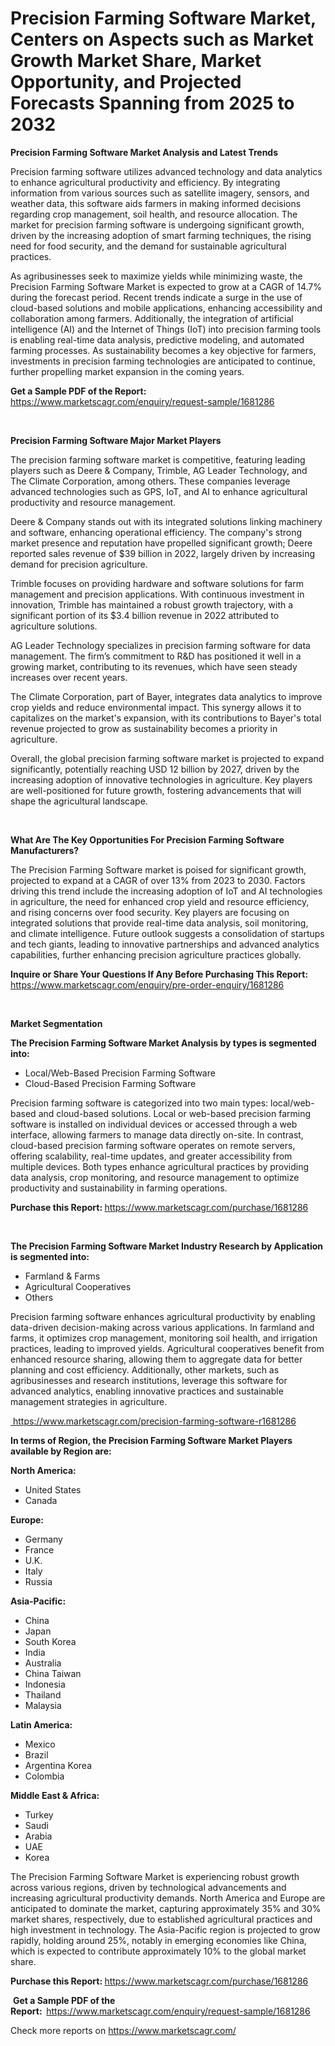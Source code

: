 <p><h1>Precision Farming Software Market, Centers on Aspects such as Market Growth Market Share, Market Opportunity, and Projected Forecasts Spanning from 2025 to 2032</h1></p><p><strong>Precision Farming Software Market Analysis and Latest Trends</strong></p>
<p><p>Precision farming software utilizes advanced technology and data analytics to enhance agricultural productivity and efficiency. By integrating information from various sources such as satellite imagery, sensors, and weather data, this software aids farmers in making informed decisions regarding crop management, soil health, and resource allocation. The market for precision farming software is undergoing significant growth, driven by the increasing adoption of smart farming techniques, the rising need for food security, and the demand for sustainable agricultural practices.</p><p>As agribusinesses seek to maximize yields while minimizing waste, the Precision Farming Software Market is expected to grow at a CAGR of 14.7% during the forecast period. Recent trends indicate a surge in the use of cloud-based solutions and mobile applications, enhancing accessibility and collaboration among farmers. Additionally, the integration of artificial intelligence (AI) and the Internet of Things (IoT) into precision farming tools is enabling real-time data analysis, predictive modeling, and automated farming processes. As sustainability becomes a key objective for farmers, investments in precision farming technologies are anticipated to continue, further propelling market expansion in the coming years.</p></p>
<p><strong>Get a Sample PDF of the Report:&nbsp;</strong> <a href="https://www.marketscagr.com/enquiry/request-sample/1681286?utm_campaign=3076&utm_medium=2&utm_source=Github&utm_content=ia&utm_term=09032025&utm_id=precision-farming-software">https://www.marketscagr.com/enquiry/request-sample/1681286</a></p>
<p>&nbsp;</p>
<p><strong>Precision Farming Software Major Market Players</strong></p>
<p><p>The precision farming software market is competitive, featuring leading players such as Deere & Company, Trimble, AG Leader Technology, and The Climate Corporation, among others. These companies leverage advanced technologies such as GPS, IoT, and AI to enhance agricultural productivity and resource management.</p><p>Deere & Company stands out with its integrated solutions linking machinery and software, enhancing operational efficiency. The company's strong market presence and reputation have propelled significant growth; Deere reported sales revenue of $39 billion in 2022, largely driven by increasing demand for precision agriculture.</p><p>Trimble focuses on providing hardware and software solutions for farm management and precision applications. With continuous investment in innovation, Trimble has maintained a robust growth trajectory, with a significant portion of its $3.4 billion revenue in 2022 attributed to agriculture solutions.</p><p>AG Leader Technology specializes in precision farming software for data management. The firm’s commitment to R&D has positioned it well in a growing market, contributing to its revenues, which have seen steady increases over recent years.</p><p>The Climate Corporation, part of Bayer, integrates data analytics to improve crop yields and reduce environmental impact. This synergy allows it to capitalizes on the market's expansion, with its contributions to Bayer's total revenue projected to grow as sustainability becomes a priority in agriculture.</p><p>Overall, the global precision farming software market is projected to expand significantly, potentially reaching USD 12 billion by 2027, driven by the increasing adoption of innovative technologies in agriculture. Key players are well-positioned for future growth, fostering advancements that will shape the agricultural landscape.</p></p>
<p>&nbsp;</p>
<p><strong>What Are The Key Opportunities For Precision Farming Software Manufacturers?</strong></p>
<p><p>The Precision Farming Software market is poised for significant growth, projected to expand at a CAGR of over 13% from 2023 to 2030. Factors driving this trend include the increasing adoption of IoT and AI technologies in agriculture, the need for enhanced crop yield and resource efficiency, and rising concerns over food security. Key players are focusing on integrated solutions that provide real-time data analysis, soil monitoring, and climate intelligence. Future outlook suggests a consolidation of startups and tech giants, leading to innovative partnerships and advanced analytics capabilities, further enhancing precision agriculture practices globally.</p></p>
<p><strong>Inquire or Share Your Questions If Any Before Purchasing This Report:</strong> <a href="https://www.marketscagr.com/enquiry/pre-order-enquiry/1681286?utm_campaign=3076&utm_medium=2&utm_source=Github&utm_content=ia&utm_term=09032025&utm_id=precision-farming-software">https://www.marketscagr.com/enquiry/pre-order-enquiry/1681286</a></p>
<p>&nbsp;</p>
<p><strong>Market Segmentation</strong></p>
<p><strong>The Precision Farming Software Market Analysis by types is segmented into:</strong></p>
<p><ul><li>Local/Web-Based Precision Farming Software</li><li>Cloud-Based Precision Farming Software</li></ul></p>
<p><p>Precision farming software is categorized into two main types: local/web-based and cloud-based solutions. Local or web-based precision farming software is installed on individual devices or accessed through a web interface, allowing farmers to manage data directly on-site. In contrast, cloud-based precision farming software operates on remote servers, offering scalability, real-time updates, and greater accessibility from multiple devices. Both types enhance agricultural practices by providing data analysis, crop monitoring, and resource management to optimize productivity and sustainability in farming operations.</p></p>
<p><strong>Purchase this Report:&nbsp;</strong><a href="https://www.marketscagr.com/purchase/1681286?utm_campaign=3076&utm_medium=2&utm_source=Github&utm_content=ia&utm_term=09032025&utm_id=precision-farming-software">https://www.marketscagr.com/purchase/1681286</a></p>
<p>&nbsp;</p>
<p><strong>The Precision Farming Software Market Industry Research by Application is segmented into:</strong></p>
<p><ul><li>Farmland & Farms</li><li>Agricultural Cooperatives</li><li>Others</li></ul></p>
<p><p>Precision farming software enhances agricultural productivity by enabling data-driven decision-making across various applications. In farmland and farms, it optimizes crop management, monitoring soil health, and irrigation practices, leading to improved yields. Agricultural cooperatives benefit from enhanced resource sharing, allowing them to aggregate data for better planning and cost efficiency. Additionally, other markets, such as agribusinesses and research institutions, leverage this software for advanced analytics, enabling innovative practices and sustainable management strategies in agriculture.</p></p>
<p><a href="https://www.marketscagr.com/precision-farming-software-r1681286?utm_campaign=3076&utm_medium=2&utm_source=Github&utm_content=ia&utm_term=09032025&utm_id=precision-farming-software">&nbsp;https://www.marketscagr.com/precision-farming-software-r1681286</a></p>
<p><strong>In terms of Region, the Precision Farming Software Market Players available by Region are:</strong></p>
<p>
    <p> <strong> North America: </strong>
        <ul>
            <li>United States</li>
            <li>Canada</li>
        </ul>
        </p> 
    <p> <strong> Europe: </strong>
        <ul>
            <li>Germany</li>
            <li>France</li>
            <li>U.K.</li>
            <li>Italy</li>
            <li>Russia</li>
        </ul>
        </p> 
    <p> <strong> Asia-Pacific: </strong>
        <ul>
            <li>China</li>
            <li>Japan</li>
            <li>South Korea</li>
            <li>India</li>
            <li>Australia</li>
            <li>China Taiwan</li>
            <li>Indonesia</li>
            <li>Thailand</li>
            <li>Malaysia</li>
        </ul>
        </p> 
    <p> <strong> Latin America: </strong>
        <ul>
            <li>Mexico</li>
            <li>Brazil</li>
            <li>Argentina Korea</li>
            <li>Colombia</li>
        </ul>
        </p> 
    <p> <strong> Middle East & Africa: </strong>
        <ul>
            <li>Turkey</li>
            <li>Saudi</li>
            <li>Arabia</li>
            <li>UAE</li>
            <li>Korea</li>
        </ul>
    </p>
    </p>
<p><p>The Precision Farming Software Market is experiencing robust growth across various regions, driven by technological advancements and increasing agricultural productivity demands. North America and Europe are anticipated to dominate the market, capturing approximately 35% and 30% market shares, respectively, due to established agricultural practices and high investment in technology. The Asia-Pacific region is projected to grow rapidly, holding around 25%, notably in emerging economies like China, which is expected to contribute approximately 10% to the global market share.</p></p>
<p><strong>Purchase this Report: </strong><a href="https://www.marketscagr.com/purchase/1681286?utm_campaign=3076&utm_medium=2&utm_source=Github&utm_content=ia&utm_term=09032025&utm_id=precision-farming-software">https://www.marketscagr.com/purchase/1681286</a></p>
<p>&nbsp;<strong>Get a Sample PDF of the Report:&nbsp;&nbsp;</strong><a href="https://www.marketscagr.com/enquiry/request-sample/1681286?utm_campaign=3076&utm_medium=2&utm_source=Github&utm_content=ia&utm_term=09032025&utm_id=precision-farming-software">https://www.marketscagr.com/enquiry/request-sample/1681286</a></p>
<p><strong></strong></p>
<p>Check more reports on <a href="https://www.marketscagr.com/?utm_campaign=3076&utm_medium=2&utm_source=Github&utm_content=ia&utm_term=09032025&utm_id=precision-farming-software">https://www.marketscagr.com/</a></p>